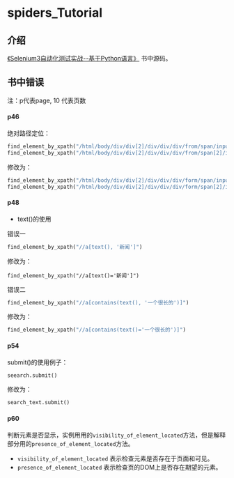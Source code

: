 # spiders_Tutorial

## 介绍

[《Selenium3自动化测试实战--基于Python语言》](https://item.jd.com/51066091172.html) 书中源码。


## 书中错误
注：p代表page, 10 代表页数

#### p46

绝对路径定位：
```python
find_element_by_xpath("/html/body/div/div[2]/div/div/div/from/span/input")
find_element_by_xpath("/html/body/div/div[2]/div/div/div/from/span[2]/input")
```
修改为：
```python
find_element_by_xpath("/html/body/div/div[2]/div/div/div/form/span/input")
find_element_by_xpath("/html/body/div/div[2]/div/div/div/form/span[2]/input")
```

#### p48

* text()的使用

错误一

```python
find_element_by_xpath("//a[text(), '新闻']")
```

修改为：
```
find_element_by_xpath("//a[text()='新闻']")
```

错误二

```python
find_element_by_xpath("//a[contains(text(), '一个很长的')]")
```

修改为：

```python
find_element_by_xpath("//a[contains(text()='一个很长的')]")
```


#### p54

submit()的使用例子：
```python
seearch.submit()
```
修改为：
```python
search_text.submit()
```

#### p60

判断元素是否显示，实例用用的`visibility_of_element_located`方法，但是解释部分用的`presence_of_element_located`方法。

* `visibility_of_element_located` 表示检查元素是否存在于页面和可见。
* `presence_of_element_located` 表示检查页的DOM上是否存在期望的元素。

